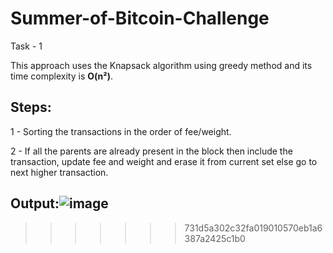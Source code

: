 # Summer-of-Bitcoin-Challenge

Task - 1

This approach uses the Knapsack algorithm using greedy method and its time complexity is **O(n²)**. 

## Steps:

1 - Sorting the transactions in the order of fee/weight. 

2 - If all the parents are already present in the block then include the transaction, update fee and weight and erase it from current set else go to next higher transaction.

## Output:![image](https://user-images.githubusercontent.com/61374478/122664081-c4c16e80-d1bc-11eb-97bf-fb718141fcdd.png)


>>>>>>> 731d5a302c32fa019010570eb1a6387a2425c1b0
